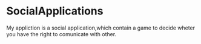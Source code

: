 # SocialApplications
My appliction is a social application,which contain a game to decide wheter you have the right to comunicate with other.

